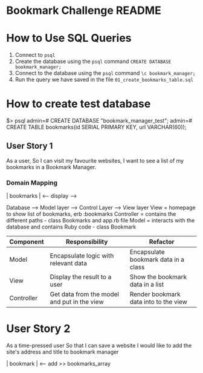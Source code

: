# Bookmark Challenge README

# How to Use SQL Queries
1. Connect to ```psql```
2. Create the database using the ```psql``` command ```CREATE DATABASE bookmark_manager;```
3. Connect to the database using the ```psql``` command ```\c bookmark_manager;```
4. Run the query we have saved in the file ```01_create_bookmarks_table.sql```  

# How to create test database
$> psql
admin=# CREATE DATABASE "bookmark_manager_test";
admin=# CREATE TABLE bookmarks(id SERIAL PRIMARY KEY, url VARCHAR(60));

## User Story 1
As a user,
So I can visit my favourite websites,
I want to see a list of my bookmarks in a Bookmark Manager.

### Domain Mapping
| bookmarks | <-- display -->

Database --> Model layer --> Control Layer --> View layer
View = homepage to show list of bookmarks, erb :bookmarks
Controller = contains the different paths - class Bookmarks and app.rb file
Model = interacts with the database and contains Ruby code - class Bookmark

| Component   | Responsibility                                | Refactor                                |
|------------ |---------------------------------------------  |---------------------------------------- |
| Model       | Encapsulate logic with relevant data          | Encapsulate bookmark data in a class    |
| View        | Display the result to a user                  | Show the bookmark data in a list        |
| Controller  | Get data from the model and put in the view   | Render bookmark data into to the view

# User Story 2
As a time-pressed user
So that I can save a website
I would like to add the site's address and title to bookmark manager

| bookmark | <-- add >> bookmarks_array
